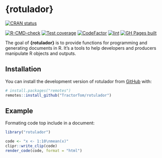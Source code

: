 
<!-- README.md is generated from README.Rmd. Please edit that file -->

# {rotulador}

<!-- badges: start -->

[![CRAN
status](https://www.r-pkg.org/badges/version/rotulador)](https://CRAN.R-project.org/package=rotulador)

[![R-CMD-check](https://github.com/TractorTom/rotulador/actions/workflows/R-CMD-check.yaml/badge.svg)](https://github.com/TractorTom/rotulador/actions/workflows/R-CMD-check.yaml)
[![Test
coverage](https://codecov.io/gh/TractorTom/rotulador/branch/main/graph/badge.svg)](https://app.codecov.io/gh/TractorTom/rotulador?branch=main)
[![CodeFactor](https://www.codefactor.io/repository/github/tractortom/rotulador/badge/main)](https://www.codefactor.io/repository/github/tractortom/rotulador/overview/main)
[![lint](https://github.com/TractorTom/rotulador/actions/workflows/lint.yaml/badge.svg)](https://github.com/TractorTom/rotulador/actions/workflows/lint.yaml)
[![GH Pages
built](https://github.com/TractorTom/rotulador/actions/workflows/pkgdown.yaml/badge.svg)](https://github.com/TractorTom/rotulador/actions/workflows/pkgdown.yaml)
<!-- badges: end -->

The goal of **{rotulador}** is to provide functions for programming and
generating documents in R. It’s a tools to help developers and producers
manipulate R objects and outputs.

## Installation

You can install the development version of rotulador from
[GitHub](https://github.com/) with:

``` r
# install.packages("remotes")
remotes::install_github("TractorTom/rotulador")
```

## Example

Formating code top include in a document:

``` r
library("rotulador")

code <- "x <- 1:10\nmean(x)"
clipr::write_clip(code)
render_code(code, format = "html")
```
